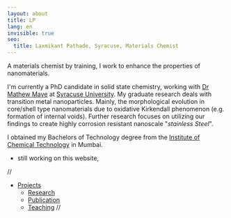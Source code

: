 ```yaml
---
layout: about
title: LP
lang: en
invisible: true
seo:
  title: Laxmikant Pathade, Syracuse, Materials Chemist
---
```


A materials chemist by training, I work to enhance the properties of nanomaterials.

I'm currently a PhD candidate in solid state chemistry, working with [Dr Mathew Maye](http://nano.syr.edu) at [Syracuse University](https://syracuse.edu/).
My graduate research deals with transition metal nanoparticles. Mainly, the morphological evolution in core/shell type nanomaterials due to oxidative Kirkendall phenomenon (e.g. formation of internal voids). Further research focuses on utilizing our findings to create highly corrosion resistant nanoscale "*stainless Steel*".

I obtained my Bachelors of Technology degree from the [Institute of Chemical Technology](https://en.wikipedia.org/wiki/Institute_of_Chemical_Technology) in Mumbai.

* still working on this website,

//<div class="page">
*   [Projects<span class="caret"></span>](/projects "Projects")
    *   [Research](/projects/research)
    *   [Publication](/projects/publication)
    *   [Teaching](/projects/Teaching)
//</div>
